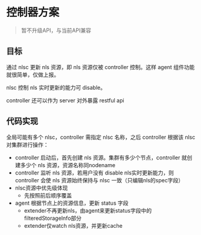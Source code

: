 # 控制器方案

> 暂不升级API，与当前API兼容

## 目标

通过 nlsc 更新 nls 资源，即 nls 资源仅被 controller 控制。这样 agent 组件功能就很简单，仅做上报。

nlsc 控制 nls 实时更新的能力可 disable。

controller 还可以作为 server 对外暴露 restful api

## 代码实现

全局可能有多个 nlsc，controller 需指定 nlsc 名称，之后 controller 根据该 nlsc 对集群进行操作：

- controller 启动后，首先创建 nls 资源。集群有多少个节点，controller 就创建多少个 nls 资源，资源名称同nodename
- controller 监听 nls 资源，若用户没有 disable nls实时更新能力，则 controller 会使 nls 资源始终保持与 nlsc 一致（只编辑nls的spec字段）
- nlsc资源中优先级体现
  - 先按照前后顺序覆盖
- agent 根据节点上的资源信息，更新 status 字段
  - extender不再更新nls，由agent来更新status字段中的filteredStorageInfo部分
  - extender仅watch nls资源，并更新cache